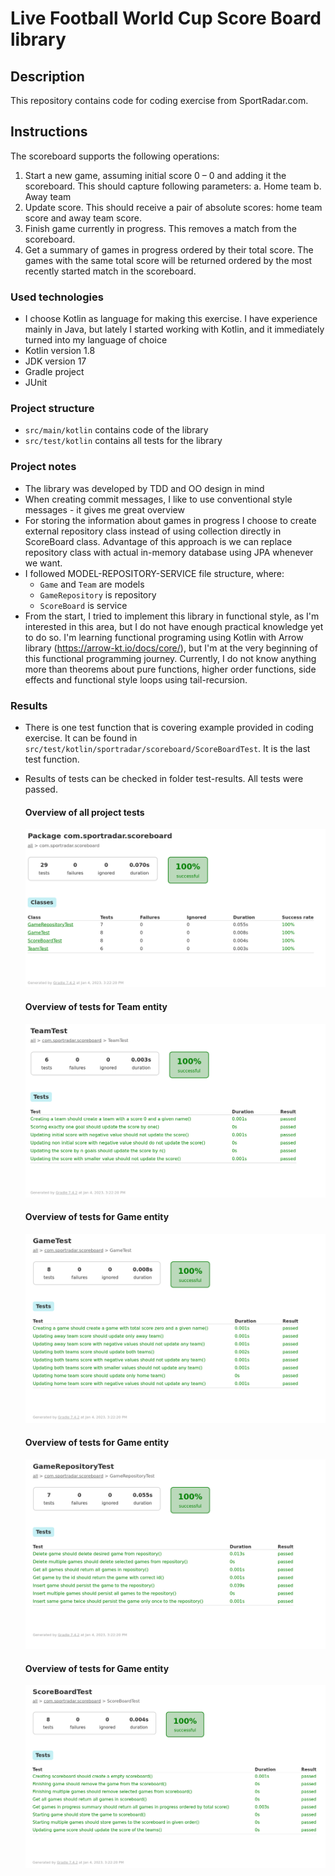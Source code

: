 # Live Football World Cup Score Board library 



## Description

This repository contains code for coding exercise from SportRadar.com.

## Instructions

The scoreboard supports the following operations:
1. Start a new game, assuming initial score 0 – 0 and adding it the scoreboard.
   This should capture following parameters:
   a. Home team
   b. Away team
2. Update score. This should receive a pair of absolute scores: home team score and away
   team score.
3. Finish game currently in progress. This removes a match from the scoreboard.
4. Get a summary of games in progress ordered by their total score. The games with the same
   total score will be returned ordered by the most recently started match in the scoreboard.

### Used technologies

* I choose Kotlin as language for making this exercise. I have experience mainly in Java, but lately I started working 
  with Kotlin, and it immediately turned into my language of choice
* Kotlin version 1.8
* JDK version 17
* Gradle project
* JUnit

### Project structure

* `src/main/kotlin` contains code of the library
* `src/test/kotlin` contains all tests for the library

### Project notes

* The library was developed by TDD and OO design in mind
* When creating commit messages, I like to use conventional style messages - it gives me great overview
* For storing the information about games in progress I choose to create external repository class 
  instead of using collection directly in ScoreBoard class. Advantage of this approach is we can replace repository
  class with actual in-memory database using JPA whenever we want.
* I followed MODEL-REPOSITORY-SERVICE file structure, where:
  * `Game` and `Team` are models
  * `GameRepository` is repository
  * `ScoreBoard` is service
* From the start, I tried to implement this library in functional style, as I'm interested in this area, but I do not 
  have enough practical knowledge yet to do so. 
  I'm learning functional programing using Kotlin with Arrow library (https://arrow-kt.io/docs/core/), but I'm at the 
  very beginning of this functional programming journey. Currently, I do not know anything more than theorems about 
  pure functions, higher order functions, side effects and functional style loops using tail-recursion.

### Results

* There is one test function that is covering example provided in coding exercise. It can be found in
  `src/test/kotlin/sportradar/scoreboard/ScoreBoardTest`. It is the last test function.
* Results of tests can be checked in folder test-results. All tests were passed.

    #### Overview of all project tests
    ![Alt text](test-results/project-test-overview.png "All project tests")
    #### Overview of tests for Team entity
    ![Alt text](test-results/team-test-overview.png "Team entity tests")
    #### Overview of tests for Game entity
    ![Alt text](test-results/game-test-overview.png "Game entity tests")
    #### Overview of tests for Game entity
    ![Alt text](test-results/gamerepository-test-overview.png "Game repository class tests")
    #### Overview of tests for Game entity
    ![Alt text](test-results/scoreboard-test-overview.png "Score board class tests")
